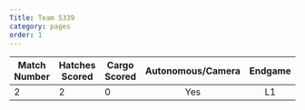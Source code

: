 ```yaml
---
Title: Team 5339
category: pages
order: 1
---
```

Match Number|Hatches Scored|Cargo Scored|Autonomous/Camera|Endgame |Notable Features|
------------|--------------|------------|:---------------:|:------:|----------------|
2           |2             |0           |Yes              |L1      |                |